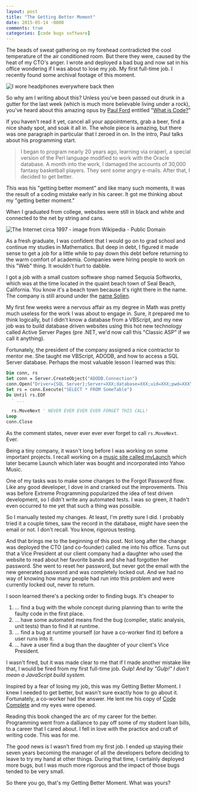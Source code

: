 ```yaml
---
layout: post
title: "The Getting Better Moment"
date: 2015-05-14 -0800
comments: true
categories: [code bugs software]
---
```


The beads of sweat gathering on my forehead contradicted the cool temperature of the air conditioned room. But there they were, caused by the heat of my CTO's anger. I wrote and deployed a bad bug and now sat in his office wondering if I was about to lose my job. My first full-time job. I recently found some archival footage of this moment.

![I wore headphones everywhere back then](https://cloud.githubusercontent.com/assets/19977/8146368/361c167e-11e9-11e5-8d24-e1aa1a7360bc.png)

So why am I writing about this? Unless you've been passed out drunk in a gutter for the last week (which is much more believable living under a rock), you've heard about this amazing opus by [Paul Ford](https://twitter.com/ftrain) entitled "[What is Code?](http://www.bloomberg.com/graphics/2015-paul-ford-what-is-code/)"

If you haven't read it yet, cancel all your appointments, grab a beer, find a nice shady spot, and soak it all in. The whole piece is amazing, but there was one paragraph in particular that I zeroed in on. In the intro, Paul talks about his programming start.

> I began to program nearly 20 years ago, learning via oraperl, a special version of the Perl language modified to work with the Oracle database. A month into the work, I damaged the accounts of 30,000 fantasy basketball players. They sent some angry e-mails. After that, I decided to get better.

This was his "getting better moment" and like many such moments, it was the result of a coding mistake early in his career. It got me thinking about my "getting better moment."

When I graduated from college, websites were still in black and white and connected to the net by string and cans.

![The Internet circa 1997 - image from Wikipedia - Public Domain](https://cloud.githubusercontent.com/assets/19977/8146357/9c0bb4ea-11e8-11e5-9706-43dd76ae6205.png)

As a fresh graduate, I was confident that I would go on to grad school and continue my studies in Mathematics. But deep in debt, I figured it made sense to get a job for a little while to pay down this debt before returning to the warm comfort of academia. Companies were hiring people to work on this "Web" thing. It wouldn't hurt to dabble.

I got a job with a small custom software shop named Sequoia Softworks, which was at the time located in the quaint beach town of Seal Beach, California. You know it's a beach town because it's right there in the name. The company is still around under the [name Solien](https://solien.com).

My first few weeks were a nervous affair as my degree in Math was pretty much useless for the work I was about to engage in. Sure, it prepared me to think logically, but I didn't know a database from a VBScript, and my new job was to build database driven websites using this hot new technology called Active Server Pages (pre .NET, we'd now call this "Classic ASP" if we call it anything).

Fortunately, the president of the company assigned a nice contractor to mentor me. She taught me VBScript, ADODB, and how to access a SQL Server database. Perhaps the most valuable lesson I learned was this:

```vb
Dim conn, rs
Set conn = Server.CreateObject("ADODB.Connection")
conn.Open("Driver={SQL Server};Server=XXX;database=XXX;uid=XXX;pwd=XXX")
Set rs = conn.Execute("SELECT * FROM SomeTable")
Do Until rs.EOF
  ' ...

  rs.MoveNext ' NEVER EVER EVER EVER FORGET THIS CALL!
Loop
conn.Close
```

As the comment states, never ever ever ever forget to call `rs.MoveNext`. Ever.

Being a tiny company, it wasn't long before I was working on some important projects. I recall working on a [music site called myLaunch](http://solien.com/client-successes/Pages/launch-media.aspx) which later became Launch which later was bought and incorporated into Yahoo Music.

One of my tasks was to make some changes to the Forgot Password flow. Like any good developer, I dove in and cranked out the improvements. This was before Extreme Programming popularized the idea of test driven development, so I didn't write any automated tests. I was so green, it hadn't even occurred to me yet that such a thing was possible.

So I manually tested my changes. At least, I'm pretty sure I did. I probably tried it a couple times, saw the record in the database, might have seen the email or not. I don't recall. You know, rigorous testing.

And that brings me to the beginning of this post. Not long after the change was deployed the CTO (and co-founder) called me into his office. Turns out that a Vice President at our client company had a daughter who used the website to read about her favorite bands and she had forgotten her password. She went to reset her password, but never got the email with the new generated password and was completely locked out. And we had no way of knowing how many people had run into this problem and were currently locked out, never to return.

I soon learned there's a pecking order to finding bugs. It's cheaper to

1. ... find a bug with the whole concept during planning than to write the faulty code in the first place.
2. ... have some automated means find the bug (compiler, static analysis, unit tests) than to find it at runtime.
3. ... find a bug at runtime yourself (or have a co-worker find it) before a user runs into it.
4. ... have a user find a bug than the daughter of your client's Vice President.

I wasn't fired, but it was made clear to me that if I made another mistake like that, I would be fired from my first full-time job. Gulp! _And by "Gulp!" I don't mean a JavaScript build system._

Inspired by a fear of losing my job, this was my Getting Better Moment. I knew I needed to get better, but wasn't sure exactly how to go about it. Fortunately, a co-worker had the answer. He lent me his copy of [Code Complete](http://www.amazon.com/gp/product/0735619670/ref=as_li_tl?ie=UTF8&camp=1789&creative=390957&creativeASIN=0735619670&linkCode=as2&tag=youvebeenhaac-20&linkId=RDVAZIUH22CSYWDA) and my eyes were opened.

Reading this book changed the arc of my career for the better. Programming went from a dalliance to pay off some of my student loan bills, to a career that I cared about. I fell in love with the practice and craft of writing code. This was for me.

The good news is I wasn't fired from my first job. I ended up staying their seven years becoming the manager of all the developers before deciding to leave to try my hand at other things. During that time, I certainly deployed more bugs, but I was much more rigorous and the impact of those bugs tended to be very small.

So there you go, that's my Getting Better Moment. What was yours?
